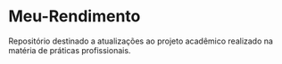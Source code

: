 # Meu-Rendimento
Repositório destinado a atualizações ao projeto acadêmico realizado na matéria de práticas profissionais.
